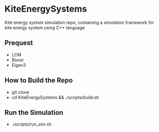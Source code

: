 # KiteEnergySystems

Kite energy system simulation repo, containing a simulation framework for kite energy system using C++ language

## Prequest
+ LCM 
+ Boost
+ Eigen3

## How to Build the Repo
+ git clone
+ cd KiteEnergySystems && ./scripts/build.sh

## Run the Simulation
+ ./scripts/run_sim.sh

